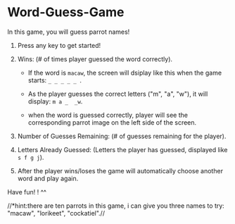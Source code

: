# Word-Guess-Game

In this game, you will guess parrot names! 

1. Press any key to get started!

2. Wins: (# of times player guessed the word correctly).

   * If the word is `macaw`, the screen will dsiplay like this when the game starts: `_ _ _ _ _ `.

   * As the player guesses the correct letters ("m", "a", "w"), it will display: `m a _  _w`.

   * when the word is guessed correctly, player will see the corresponding parrot image on the left side of the screen.

7. Number of Guesses Remaining: (# of guesses remaining for the player).

8. Letters Already Guessed: (Letters the player has guessed, displayed like `s f g j`).

9. After the player wins/loses the game will automatically choose another word and play again.


Have fun! ! ^^

//*hint:there are ten parrots in this game, i can give you three names to try: "macaw", "lorikeet", "cockatiel".//